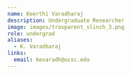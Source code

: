 ```yaml
---
name: Keerthi Varadharaj
description: Undergraduate Researcher
image: images/trasparent_slinch_3.png
role: undergrad
aliases:
  - K. Varadharaj
links:
  email: kevaradh@ucsc.edu
---
```



